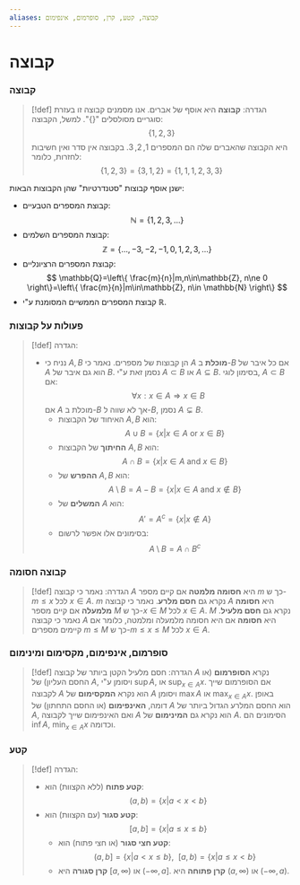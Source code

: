 ```yaml
---
aliases: קבוצה, קטע, קרן, סופרמום, אינפימום
---
```


# קבוצה


### קבוצה
>[!def] הגדרה:
> **קבוצה** היא אוסף של אברים. אנו מסמנים קבוצה זו בעזרת סוגריים מסולסלים "$\{\}$".
> למשל, הקבוצה:
> $$
> \{1,2,3\}
> $$
> היא הקבוצה שהאברים שלה הם המספרים $1,2,3$. בקבוצה אין סדר ואין חשיבות לחזרות, כלומר:
> $$
> \{1,2,3\}=\{3,1,2\}=\{1,1,1,2,3,3\}
> $$

ישנן אוסף קבוצות "סטנדרטיות" שהן הקבוצות הבאות:
- קבוצת המספרים הטבעיים:
	$$
	\mathbb{N}=\{1,2,3,\dots\}
	$$
- קבוצת המספרים השלמים:
	$$
	\mathbb{Z}=\{\dots,-3,-2,-1,0,1,2,3,\dots\}
	$$
- קבוצת המספרים הרציונליים:
	$$
	\mathbb{Q}=\left\{ \frac{m}{n}|m,n\in\mathbb{Z}, n\ne 0 \right\}=\left\{ \frac{m}{n}|m\in\mathbb{Z}, n\in \mathbb{N} \right\}
	$$
- קבוצת המספרים הממשיים המסומנת ע"י $\mathbb{R}$.

### פעולות על קבוצות
>[!def] הגדרה:
> - נניח כי $A,B$ הן קבוצות של מספרים. נאמר כי $A$ **מוכלת** ב-$B$ אם כל איבר של $A$ הוא גם איבר של $B$. נסמן זאת ע"י $A\subset B$ או $A\subseteq B$.
>	בסימון לוגי, $A\subset B$ אם:
>	 $$
>	\forall x: x\in A \Rightarrow x \in B
>	$$
>	אם $A$ מוכלת ב-$B$ אך לא שווה ל-$B$, נסמן $A\subsetneq B$.
>	- האיחוד של הקבוצות $A,B$ הוא:
>	$$
>	A\cup B=\{ x|x\in A \ \text{or} \ x\in B \}
>	$$
>	- **החיתוך** של הקבוצות $A,B$ הוא:
>	$$
>	A\cap B=\{ x|x\in A \ \text{and} \ x\in B \}
>	$$
>	- **ההפרש** של $A,B$ הוא:
>	$$
>	A\setminus B=A-B=\{ x|x\in A \ \text{and} \ x\notin B \}
>	$$
>	- **המשלים** של $A$ הוא:
>	$$
>	A'=A^c=\{ x|x\notin A \}
>	$$
>	- בסימונים אלו אפשר לרשום:
>	$$
>	A\setminus B=A\cap B^c
>	$$

### קבוצה חסומה
>[!def] הגדרה:
> נאמר כי קבוצה $A$ היא **חסומה מלמטה** אם קיים מספר $m$ כך ש-$m\leq x$ לכל $x\in A$. $m$ נקרא גם **חסם מלרע**.
> נאמר כי קבוצה $A$ היא **חסומה מלמעלה** אם קיים מספר $M$ כך ש-$x\in M$ לכל $x\in A$. $M$ נקרא גם **חסם מלעיל**.
> נאמר כי קבוצה $A$ היא **חסומה** אם היא חסומה מלמעלה ומלמטה, כלומר אם קיימים מספרים $m\leq M$ כך ש-$m\leq x\leq M$ לכל $x\in A$.

### סופרמום, אינפימום, מקסימום ומינימום
>[!def] הגדרה:
> חסם מלעיל הקטן ביותר של קבוצה $A$ נקרא **הסופרמום** (או החסם העליון) של $A$, ויסומן ע"י $\sup A$, או $\sup_{x \in A}x$. אם הסופרמום שייך לקבוצה $A$ הוא נקרא **המקסימום** של $A$ ויסומן $\max A$ או $\max_{x \in A}x$.
> באופן דומה, **האינפימום** (או החסם התחתון) של $A$ הוא החסם המלרע הגדול ביותר של $A$, ואם האינפימום שייך לקבוצה $A$ הוא נקרא גם **המינימום** של $A$. הסימונים הם $\inf A$, $\min_{x \in A}x$ וכדומה.

### קטע
>[!def] הגדרה:
> - **קטע פתוח** (ללא הקצוות) הוא:
> $$
> (a,b)=\{ x| a<x<b \}
> $$
> - **קטע סגור** (עם הקצוות) הוא:
>	$$
>	[a,b]=\{ x|a \le x\le b \}
>	$$
>	- **קטע חצי סגור** (או חצי פתוח) הוא:
>	$$
>	(a,b]=\{ x|a<x\le b \}, \ \ [a,b)=\{ x|a\le x<b \}
>	$$
>	- **קרן סגורה** היא $[a,\infty)$ או $(-\infty, a]$. **קרן פתוחה** היא $(a,\infty)$ או $(-\infty, a)$.